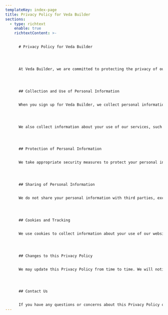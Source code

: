 ```yaml
---
templateKey: index-page
title: Privacy Policy for Veda Builder
sections:
  - type: richtext
    enable: true
    richtextContent: >-
      

      # Privacy Policy for Veda Builder




      At Veda Builder, we are committed to protecting the privacy of our customers and website visitors. This Privacy Policy outlines how we collect, use, and protect your personal information when you use our services.




      ## Collection and Use of Personal Information


      When you sign up for Veda Builder, we collect personal information such as your name, email address, and billing information. This information is used to create and manage your account, process payments, and provide customer support.




      We also collect information about your use of our services, such as the pages you visit and the features you use. This information is used to improve our services and enhance your user experience.




      ## Protection of Personal Information


      We take appropriate security measures to protect your personal information from unauthorized access, disclosure, alteration, or destruction. This includes using secure servers and encryption of all data transmission. We also restrict access to your personal information to authorized personnel only.




      ## Sharing of Personal Information


      We do not share your personal information with third parties, except as necessary to process payments or comply with legal obligations. In the event of a merger or acquisition, we may share your personal information with the acquiring company, provided they agree to protect your personal information in accordance with this Privacy Policy.




      ## Cookies and Tracking


      We use cookies to collect information about your use of our website and services. Cookies are small text files that are stored on your device when you visit our website. This information is used to improve our services and provide a better user experience. You can control the use of cookies through your web browser settings.




      ## Changes to this Privacy Policy


      We may update this Privacy Policy from time to time. We will notify you of any material changes by email or through our website. Your continued use of our services after any such changes indicates your acceptance of the updated Privacy Policy.




      ## Contact Us


      If you have any questions or concerns about this Privacy Policy or our use of your personal information, please contact us at support@myshopkit.app.
---
```

